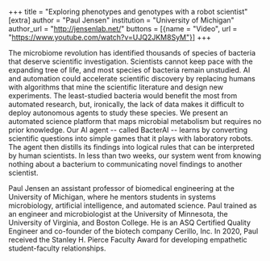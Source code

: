+++
title = "Exploring phenotypes and genotypes with a robot scientist"
[extra]
author = "Paul Jensen"
institution = "University of Michigan"
author_url = "http://jensenlab.net/"
buttons = [{name = "Video", url = "https://www.youtube.com/watch?v=UJQ2JKM8SyM"}]
+++

The microbiome revolution has identified thousands of species of bacteria that deserve scientific investigation. Scientists cannot keep pace with the expanding tree of life, and most species of bacteria remain unstudied. AI and automation could accelerate scientific discovery by replacing humans with algorithms that mine the scientific literature and design new experiments. The least-studied bacteria would benefit the most from automated research, but, ironically, the lack of data makes it difficult to deploy autonomous agents to study these species. We present an automated science platform that maps microbial metabolism but requires no prior knowledge. Our AI agent -- called BacterAI -- learns by converting scientific questions into simple games that it plays with laboratory robots. The agent then distills its findings into logical rules that can be interpreted by human scientists. In less than two weeks, our system went from knowing nothing about a bacterium to communicating novel findings to another scientist. 

Paul Jensen an assistant professor of biomedical engineering at the University of Michigan, where he mentors students in systems microbiology, artificial intelligence, and automated science. Paul trained as an engineer and microbiologist at the University of Minnesota, the University of Virginia, and Boston College. He is an ASQ Certified Quality Engineer and co-founder of the biotech company Cerillo, Inc. In 2020, Paul received the Stanley H. Pierce Faculty Award for developing empathetic student-faculty relationships.